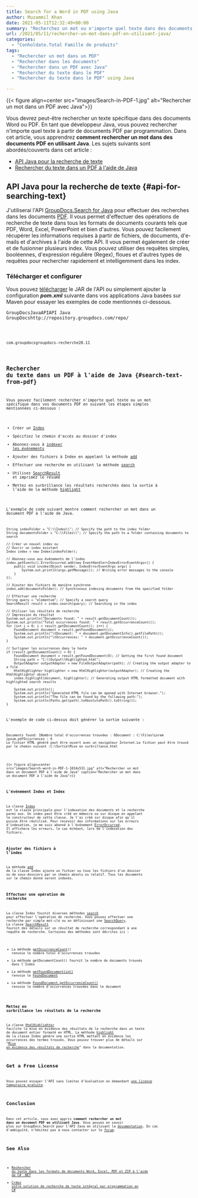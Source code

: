 ```yaml
---
title: Search for a Word in PDF using Java
author: Muzammil Khan
date: 2021-05-11T12:32:49+00:00
summary: "Recherchez un mot ou n'importe quel texte dans des documents PDF par programmation dans vos applications Java. Dans cet article, vous apprendrez <strong>à rechercher un mot dans des documents PDF à l'aide de Java</strong> ."
url: /2021/05/11/rechercher-un-mot-dans-pdf-en-utilisant-java/
categories:
  - "Conholdate.Total Famille de produits"
tags:
  - "Rechercher un mot dans un PDF"
  - "Rechercher dans les documents"
  - "Rechercher dans un PDF avec Java"
  - "Rechercher du texte dans le PDF"
  - "Rechercher du texte dans le PDF" using Java

---
```



{{< figure align=center src="images/Search-in-PDF-1.jpg" alt="Rechercher un mot dans un PDF avec Java">}}
 

Vous devrez peut-être rechercher un texte spécifique dans des documents Word ou PDF. En tant que développeur Java, vous pouvez rechercher n'importe quel texte à partir de documents PDF par programmation. Dans cet article, vous apprendrez **comment rechercher un mot dans des documents PDF en utilisant Java**.
Les sujets suivants sont abordés/couverts dans cet article :
  * [API Java pour la recherche de texte][2]
  * [Rechercher du texte dans un PDF à l'aide de Java][3]

## API Java pour la recherche de texte {#api-for-searching-text}

J'utiliserai l'API [GroupDocs.Search for Java][4] pour effectuer des recherches dans les documents [PDF][5]. Il vous permet d'effectuer des opérations de recherche de texte dans tous les formats de documents courants tels que PDF, Word, Excel, PowerPoint et bien d'autres. Vous pouvez facilement récupérer les informations requises à partir de fichiers, de documents, d'e-mails et d'archives à l'aide de cette API. Il vous permet également de créer et de fusionner plusieurs index. Vous pouvez utiliser des requêtes simples, booléennes, d'expression régulière (Regex), floues et d'autres types de requêtes pour rechercher rapidement et intelligemment dans les index.
### Télécharger et configurer
Vous pouvez [télécharger][6] le JAR de l'API ou simplement ajouter la configuration **_pom.xml_** suivante dans vos applications Java basées sur Maven pour essayer les exemples de code mentionnés ci-dessous.
<pre class="wp-block-code"><code><repository><id>GroupDocsJavaAPI</id><name>API Java GroupDocs</name><url>http://repository.groupdocs.com/repo/</url></repository></pre>
<pre class="wp-block-code"><code><dependency><groupId>com.groupdocs</groupId><artifactId>groupdocs-recherche</artifactId><version>20.11</version></dépendance></pre>
## Rechercher du texte dans un PDF à l'aide de Java {#search-text-from-pdf}

Vous pouvez facilement rechercher n'importe quel texte ou un mot spécifique dans vos documents PDF en suivant les étapes simples mentionnées ci-dessous :
  * Créer un [Index][7]
  * Spécifiez le chemin d'accès au dossier d'index
  * Abonnez-vous à [indexer les événements][8]
  * Ajouter des fichiers à Index en appelant la méthode [add][9]
  * Effectuer une recherche en utilisant la méthode [search][10]
  * Utilisez [SearchResult][11] et imprimez le résumé
  * Mettez en surbrillance les résultats recherchés dans la sortie à l'aide de la méthode [highlight][12]

L'exemple de code suivant montre comment rechercher un mot dans un document PDF à l'aide de Java.
```
String indexFolder = "C:\\Index\\"; // Specify the path to the index folder
String documentsFolder = "C:\\Files\\"; // Specify the path to a folder containing documents to search

// Créer un nouvel index ou
// Ouvrir un index existant
Index index = new Index(indexFolder);

// Abonnez-vous aux événements de l'index
index.getEvents().ErrorOccurred.add(new EventHandler<IndexErrorEventArgs>() {
    public void invoke(Object sender, IndexErrorEventArgs args) {
        System.out.println(args.getMessage()); // Writing error messages to the console
    }
});

// Ajouter des fichiers de manière synchrone
index.add(documentsFolder); // Synchronous indexing documents from the specified folder

// Effectuer une recherche
String query = "elementum"; // Specify a search query
SearchResult result = index.search(query); // Searching in the index

// Utiliser les résultats de recherche
// Impression du résultat
System.out.println("Documents found: " + result.getDocumentCount());
System.out.println("Total occurrences found: " + result.getOccurrenceCount());
for (int i = 0; i < result.getDocumentCount(); i++) {
    FoundDocument document = result.getFoundDocument(i);
    System.out.println("\tDocument: " + document.getDocumentInfo().getFilePath());
    System.out.println("\tOccurrences: " + document.getOccurrenceCount());
}

// Surligner les occurrences dans le texte
if (result.getDocumentCount() > 0) {
    FoundDocument document = result.getFoundDocument(0); // Getting the first found document
    String path = "C:\\Output\\Highlighted.html";
    OutputAdapter outputAdapter = new FileOutputAdapter(path); // Creating the output adapter to a file
    HtmlHighlighter highlighter = new HtmlHighlighter(outputAdapter); // Creating the HtmlHighlighter object
    index.highlight(document, highlighter); // Generating output HTML formatted document with highlighted search results

    System.out.println();
    System.out.println("Generated HTML file can be opened with Internet browser.");
    System.out.println("The file can be found by the following path:");
    System.out.println(Paths.get(path).toAbsolutePath().toString());
}
```

L'exemple de code ci-dessus doit générer la sortie suivante :
<pre class="wp-block-code"><code>Documents found: 1Nombre total d'occurrences trouvées : 6Document : C:\Files\Lorem ipsum.pdfOccurrences : 6
Le fichier HTML généré peut être ouvert avec un navigateur Internet.Le fichier peut être trouvé par le chemin suivant :C:\Sortie\Mise en surbrillance.html</pre>
{{< figure align=center src="images/Search-word-in-PDF-1-1024x531.jpg" alt="Rechercher un mot dans un document PDF à l'aide de Java" caption="Rechercher un mot dans un document PDF à l'aide de Java">}}
 

### L'événement Index et Index
La classe [Index][7] est la classe principale pour l'indexation des documents et la recherche parmi eux. Un index peut être créé en mémoire ou sur disque en appelant le constructeur de cette classe. Je l'ai créé sur disque afin qu'il puisse être réutilisé.
Pour recevoir des informations sur les erreurs d'indexation, je me suis abonné à l'événement [ErrorOccurred][8]. Il affichera les erreurs, le cas échéant, lors de l'indexation des fichiers.
### Ajouter des fichiers à l'index
La méthode [add][9] de la classe Index ajoute un fichier ou tous les fichiers d'un dossier ou de sous-dossiers par un chemin absolu ou relatif. Tous les documents sur le chemin donné seront indexés.
### Effectuer une opération de recherche
La classe Index fournit diverses méthodes [search][10] pour effectuer l'opération de recherche. Vous pouvez effectuer une recherche par simple mot-clé ou en définissant une [SearchQuery][14].
La classe [SearchResult][11] fournit des détails sur un résultat de recherche correspondant à une requête de recherche. Certaines des méthodes sont décrites ici :
  * La méthode [getOccurrenceCount][15]() renvoie le nombre total d'occurrences trouvées
  * La méthode getDocumentCount() fournit le nombre de documents trouvés dans l'Index
  * La méthode [getFoundDocument(int)][16] renvoie le [FoundDocument][17]
  * La méthode [FoundDocument.getOccurrenceCount()][18] renvoie le nombre d'occurrences trouvées dans le document

### Mettez en surbrillance les résultats de la recherche
La classe [HtmlHighlighter][19] facilite la mise en évidence des résultats de la recherche dans un texte de document entier formaté en HTML.
La méthode [highlight][12] de la classe Index génère une sortie HTML mettant en évidence les occurrences des termes trouvés. Vous pouvez trouver plus de détails sur "[Mise en évidence des résultats de recherche][20]" dans la documentation.
## Get a Free License

Vous pouvez essayer l'API sans limites d'évaluation en demandant [une licence temporaire gratuite][21].
## Conclusion

Dans cet article, vous avez appris **comment rechercher un mot dans un document PDF en utilisant Java**. Vous pouvez en savoir plus sur GroupDocs.Search pour l'API Java en utilisant la [documentation][22]. En cas d'ambiguïté, n'hésitez pas à nous contacter sur le [forum][23].
## See Also

  * [Rechercher du texte dans les formats de documents Word, Excel, PDF et ZIP à l'aide de C# .NET][24]
  * [Créez votre solution de recherche de texte intégral par programmation en C#][25]

 [1]: https://blog.conholdate.com/wp-content/uploads/sites/27/2021/05/Search-in-PDF-1.jpg
 [2]: #api-for-searching-text
 [3]: #search-text-from-pdf
 [4]: https://products.groupdocs.com/search/java
 [5]: https://docs.fileformat.com/pdf/
 [6]: https://downloads.groupdocs.com/search/java
 [7]: https://apireference.groupdocs.com/search/java/com.groupdocs.search/Index
 [8]: https://apireference.groupdocs.com/search/java/com.groupdocs.search.events/EventHub#ErrorOccurred
 [9]: https://apireference.groupdocs.com/search/java/com.groupdocs.search/Index#add(java.lang.String)
 [10]: https://apireference.groupdocs.com/search/java/com.groupdocs.search/Index#search(java.lang.String)
 [11]: https://apireference.groupdocs.com/search/java/com.groupdocs.search.results/SearchResult
 [12]: https://apireference.groupdocs.com/search/java/com.groupdocs.search/Index#highlight(com.groupdocs.search.results.FoundDocument,%20com.groupdocs.search.highlighters.Highlighter)
 [13]: https://blog.conholdate.com/wp-content/uploads/sites/27/2021/05/Search-word-in-PDF-1.jpg
 [14]: https://apireference.groupdocs.com/search/java/com.groupdocs.search/SearchQuery
 [15]: https://apireference.groupdocs.com/search/java/com.groupdocs.search.results/SearchResult#getOccurrenceCount()
 [16]: https://apireference.groupdocs.com/search/java/com.groupdocs.search.results/SearchResult#getFoundDocument(int)
 [17]: https://apireference.groupdocs.com/search/java/com.groupdocs.search.results/FoundDocument
 [18]: https://apireference.groupdocs.com/search/java/com.groupdocs.search.results/FoundDocument#getOccurrenceCount()
 [19]: https://apireference.groupdocs.com/search/java/com.groupdocs.search.highlighters/HtmlHighlighter
 [20]: https://docs.groupdocs.com/search/java/highlighting-search-results/
 [21]: https://purchase.groupdocs.com/temporary-license
 [22]: https://docs.groupdocs.com/search/java/
 [23]: https://forum.groupdocs.com/c/search/
 [24]: https://blog.groupdocs.com/2020/05/29/search-text-in-word-excel-pdf-zip-document-formats-using-csharp-net/
 [25]: https://blog.groupdocs.com/2019/11/22/build-your-full-text-search-solution-in-csharp/





